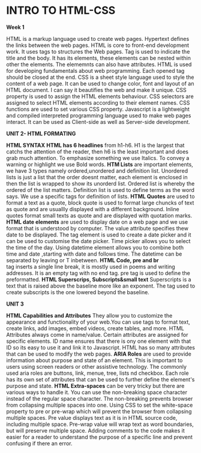 # INTRO TO HTML-CSS

**Week 1**

HTML is a markup language used to create web pages. Hypertext defines the links between the web pages. HTML is core to front-end development work. It uses tags to structures the Web pages. Tag is used to indicate the title and the body. It has its elements, these elements can be nested within other the elements. The elememnts can also have attributes. HTML is used for developing fundamentals about web programming.
Each opened tag should be closed at the end.
CSS is a sheet style language used to style the content of a web page. It can be used to change color, font and layout of an HTML document. I can say it beautifies the web and make it unique. 
CSS property is used to assign the HTML elements behaviour. CSS selectors are assigned to select HTML elements according to their element names. CSS functions are used to set various CSS property. 
Javascript is a lightweight and compiled interpreted programming language used to make web pages interact. It can be used as Client-side as well as Server-side development.


**UNIT 2- HTML FORMATING**

**HTML SYNTAX**
**HTML has 6 headlines** from h1-h6. H1 is the largest that catchs the attention of the reader, then h6 is the least important and does grab much attention. To emphasize something we use Italics.
To convey a warning or highlight we use Bold words.
**HTM Lists** are important elements, we have 3 types namely ordered,unordered and definition list. Unordered lists is just a list that the order doesnt matter, each element is enclosed in then the list is wrapped to show its unorderd list. Ordered list is whereby the ordered of the list matters. Definition list is used to define terms as the word says. We use a specific tags for definition of lists. 
**HTML Quotes** are used to format a text as a quote, block quote is used to format large chuncks of text as quote and are usuallly displayed with a different background. Inline quotes format small texts as quote and are displayed with quotation marks. 
**HTML date elements** are used to display date on a web page and we use format that is understood by computer. The value attribute specifies thew date to be displayed. The tag element is used to create a date picker and it can be used to customise the date picker. Time picker allows you to select the time of the day. Using datetime element allows you to combine both time and date ,starting with date and follows time. The datetime can be separated by leaving or T inbetween.
**HTML Code, pre and br**
<br> tag inserts a single line break, it is mostly used in poems and writing addresses. It is an empty tag with no end tag.
pre tag is used to define the preformatted.
**HTML Superscrips, Subscripts&small text**
Superscripts is a text that is raised above the baseline more like an exponent. The tag used to create subscripts is the one lowered beyond the baseline.

**UNIT 3**

**HTML Capabilities and Attributes**
They allow you to customize the appearance and functionality of your web.You can use tags to format text, create links, add images, embed videos, create tables, and more.
HTML Attributes always come in name/value. Certain attributes are assigned for specific elements. ID name ensures that there is ony one element with that ID so its easy to use it and link it to Javascript. HTML has so many attributes that can be used to modify the web pages.
**ARIA Roles** are used to provide information about purpose and state of an element. This is important to users using screen readers or other assistive technology. The commonly used aria roles are buttons, link, menue, tree, lists nd checkbox. Each role has its own set  of attributes that can be used to further define the element's purpose and state.
**HTML Extra-spaces** can be very tricky but there are various ways to handle it. You can use the non-breaking space character instead of the regular space character. The non-breaking prevents browser from collapsing multiple spaces into one. Using CSS to set the white-space property to pre or pre-wrap which will prevent the browser from collapsing multiple spaces. Pre value displays text as it is in HTML source code, including multiple space. Pre-wrap value will wrap text as word boundaries, but will preserve multiple space.
Adding comments to the code makes it easier for a reader to understand the purpose of a specific line and prevent confusing if there an error.



